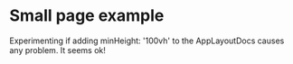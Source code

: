 # Small page example

<p class="description">Experimenting if adding minHeight: '100vh' to the AppLayoutDocs causes any problem. It seems ok!</p>
